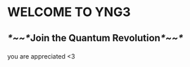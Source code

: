 <!DOCTYPE html>
<html>
<body>

<h1>WELCOME TO YNG3</h1>
  <h2><p><i>*~~*</i>Join the Quantum Revolution<i>*~~*</i></p></h2>
  
  <p>you are appreciated <3</p>

</body>
</html>
